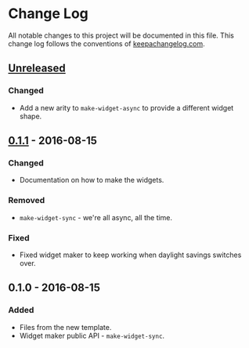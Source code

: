 # Change Log
All notable changes to this project will be documented in this file. This change log follows the conventions of [keepachangelog.com](http://keepachangelog.com/).

## [Unreleased]
### Changed
- Add a new arity to `make-widget-async` to provide a different widget shape.

## [0.1.1] - 2016-08-15
### Changed
- Documentation on how to make the widgets.

### Removed
- `make-widget-sync` - we're all async, all the time.

### Fixed
- Fixed widget maker to keep working when daylight savings switches over.

## 0.1.0 - 2016-08-15
### Added
- Files from the new template.
- Widget maker public API - `make-widget-sync`.

[Unreleased]: https://github.com/your-name/simple-mailer/compare/0.1.1...HEAD
[0.1.1]: https://github.com/your-name/simple-mailer/compare/0.1.0...0.1.1
